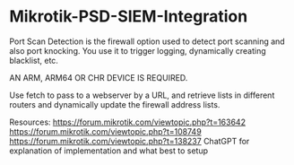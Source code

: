 # Mikrotik-PSD-SIEM-Integration

Port Scan Detection is the firewall option used to detect port scanning and also port knocking.
You use it to trigger logging, dynamically creating blacklist, etc.

AN ARM, ARM64 OR CHR DEVICE IS REQUIRED.

Use fetch to pass to a webserver by a URL, and retrieve lists in different routers and dynamically update the firewall address lists.

Resources:
https://forum.mikrotik.com/viewtopic.php?t=163642
https://forum.mikrotik.com/viewtopic.php?t=108749
https://forum.mikrotik.com/viewtopic.php?t=138237
ChatGPT for explanation of implementation and what best to setup
